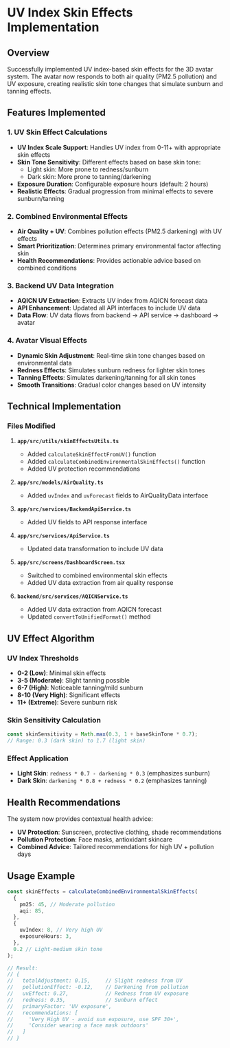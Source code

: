 # UV Index Skin Effects Implementation

## Overview

Successfully implemented UV index-based skin effects for the 3D avatar system. The avatar now responds to both air quality (PM2.5 pollution) and UV exposure, creating realistic skin tone changes that simulate sunburn and tanning effects.

## Features Implemented

### 1. UV Skin Effect Calculations

- **UV Index Scale Support**: Handles UV index from 0-11+ with appropriate skin effects
- **Skin Tone Sensitivity**: Different effects based on base skin tone:
  - Light skin: More prone to redness/sunburn
  - Dark skin: More prone to tanning/darkening
- **Exposure Duration**: Configurable exposure hours (default: 2 hours)
- **Realistic Effects**: Gradual progression from minimal effects to severe sunburn/tanning

### 2. Combined Environmental Effects

- **Air Quality + UV**: Combines pollution effects (PM2.5 darkening) with UV effects
- **Smart Prioritization**: Determines primary environmental factor affecting skin
- **Health Recommendations**: Provides actionable advice based on combined conditions

### 3. Backend UV Data Integration

- **AQICN UV Extraction**: Extracts UV index from AQICN forecast data
- **API Enhancement**: Updated all API interfaces to include UV data
- **Data Flow**: UV data flows from backend → API service → dashboard → avatar

### 4. Avatar Visual Effects

- **Dynamic Skin Adjustment**: Real-time skin tone changes based on environmental data
- **Redness Effects**: Simulates sunburn redness for lighter skin tones
- **Tanning Effects**: Simulates darkening/tanning for all skin tones
- **Smooth Transitions**: Gradual color changes based on UV intensity

## Technical Implementation

### Files Modified

1. **`app/src/utils/skinEffectsUtils.ts`**

   - Added `calculateSkinEffectFromUV()` function
   - Added `calculateCombinedEnvironmentalSkinEffects()` function
   - Added UV protection recommendations

2. **`app/src/models/AirQuality.ts`**

   - Added `uvIndex` and `uvForecast` fields to AirQualityData interface

3. **`app/src/services/BackendApiService.ts`**

   - Added UV fields to API response interface

4. **`app/src/services/ApiService.ts`**

   - Updated data transformation to include UV data

5. **`app/src/screens/DashboardScreen.tsx`**

   - Switched to combined environmental skin effects
   - Added UV data extraction from air quality response

6. **`backend/src/services/AQICNService.ts`**
   - Added UV data extraction from AQICN forecast
   - Updated `convertToUnifiedFormat()` method

## UV Effect Algorithm

### UV Index Thresholds

- **0-2 (Low)**: Minimal skin effects
- **3-5 (Moderate)**: Slight tanning possible
- **6-7 (High)**: Noticeable tanning/mild sunburn
- **8-10 (Very High)**: Significant effects
- **11+ (Extreme)**: Severe sunburn risk

### Skin Sensitivity Calculation

```typescript
const skinSensitivity = Math.max(0.3, 1 + baseSkinTone * 0.7);
// Range: 0.3 (dark skin) to 1.7 (light skin)
```

### Effect Application

- **Light Skin**: `redness * 0.7 - darkening * 0.3` (emphasizes sunburn)
- **Dark Skin**: `darkening * 0.8 + redness * 0.2` (emphasizes tanning)

## Health Recommendations

The system now provides contextual health advice:

- **UV Protection**: Sunscreen, protective clothing, shade recommendations
- **Pollution Protection**: Face masks, antioxidant skincare
- **Combined Advice**: Tailored recommendations for high UV + pollution days

## Usage Example

```typescript
const skinEffects = calculateCombinedEnvironmentalSkinEffects(
  {
    pm25: 45, // Moderate pollution
    aqi: 85,
  },
  {
    uvIndex: 8, // Very high UV
    exposureHours: 3,
  },
  0.2 // Light-medium skin tone
);

// Result:
// {
//   totalAdjustment: 0.15,     // Slight redness from UV
//   pollutionEffect: -0.12,    // Darkening from pollution
//   uvEffect: 0.27,            // Redness from UV exposure
//   redness: 0.35,             // Sunburn effect
//   primaryFactor: 'UV exposure',
//   recommendations: [
//     'Very High UV - avoid sun exposure, use SPF 30+',
//     'Consider wearing a face mask outdoors'
//   ]
// }
```

